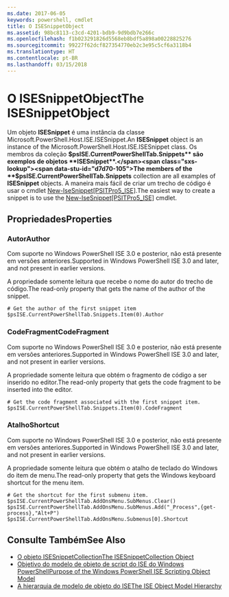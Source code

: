 ```yaml
---
ms.date: 2017-06-05
keywords: powershell, cmdlet
title: O ISESnippetObject
ms.assetid: 98bc8113-c3cd-4201-bdb9-9d9bdb7e266c
ms.openlocfilehash: f1b023291826d5568eb8bdf5a898a00228825276
ms.sourcegitcommit: 99227f62dcf827354770eb2c3e95c5cf6a3118b4
ms.translationtype: HT
ms.contentlocale: pt-BR
ms.lasthandoff: 03/15/2018
---
```

# <a name="the-isesnippetobject"></a><span data-ttu-id="d7d70-103">O ISESnippetObject</span><span class="sxs-lookup"><span data-stu-id="d7d70-103">The ISESnippetObject</span></span>
  <span data-ttu-id="d7d70-104">Um objeto **ISESnippet** é uma instância da classe Microsoft.PowerShell.Host.ISE.ISESnippet.</span><span class="sxs-lookup"><span data-stu-id="d7d70-104">An **ISESnippet** object is an instance of the Microsoft.PowerShell.Host.ISE.ISESnippet class.</span></span> <span data-ttu-id="d7d70-105">Os membros da coleção **$psISE.CurrentPowerShellTab.Snippets** são exemplos de objetos **ISESnippet**.</span><span class="sxs-lookup"><span data-stu-id="d7d70-105">The members of the **$psISE.CurrentPowerShellTab.Snippets** collection are all examples of **ISESnippet** objects.</span></span> <span data-ttu-id="d7d70-106">A maneira mais fácil de criar um trecho de código é usar o cmdlet [New-IseSnippet&#91;PSITPro5_ISE&#93;](https://technet.microsoft.com/library/0a6339a3-2683-4a8e-8929-90ad9a95c3e0).</span><span class="sxs-lookup"><span data-stu-id="d7d70-106">The easiest way to create a snippet is to use the [New-IseSnippet&#91;PSITPro5_ISE&#93;](https://technet.microsoft.com/library/0a6339a3-2683-4a8e-8929-90ad9a95c3e0) cmdlet.</span></span>

## <a name="properties"></a><span data-ttu-id="d7d70-107">Propriedades</span><span class="sxs-lookup"><span data-stu-id="d7d70-107">Properties</span></span>

### <a name="author"></a><span data-ttu-id="d7d70-108">Autor</span><span class="sxs-lookup"><span data-stu-id="d7d70-108">Author</span></span>
  <span data-ttu-id="d7d70-109">Com suporte no Windows PowerShell ISE 3.0 e posterior, não está presente em versões anteriores.</span><span class="sxs-lookup"><span data-stu-id="d7d70-109">Supported in Windows PowerShell ISE 3.0 and later, and not present in earlier versions.</span></span>

 <span data-ttu-id="d7d70-110">A propriedade somente leitura que recebe o nome do autor do trecho de código.</span><span class="sxs-lookup"><span data-stu-id="d7d70-110">The read-only property that gets the name of the author of the snippet.</span></span>

```
# Get the author of the first snippet item
$psISE.CurrentPowerShellTab.Snippets.Item(0).Author

```

### <a name="codefragment"></a><span data-ttu-id="d7d70-111">CodeFragment</span><span class="sxs-lookup"><span data-stu-id="d7d70-111">CodeFragment</span></span>
  <span data-ttu-id="d7d70-112">Com suporte no Windows PowerShell ISE 3.0 e posterior, não está presente em versões anteriores.</span><span class="sxs-lookup"><span data-stu-id="d7d70-112">Supported in Windows PowerShell ISE 3.0 and later, and not present in earlier versions.</span></span>

 <span data-ttu-id="d7d70-113">A propriedade somente leitura que obtém o fragmento de código a ser inserido no editor.</span><span class="sxs-lookup"><span data-stu-id="d7d70-113">The read-only property that gets the code fragment to be inserted into the editor.</span></span>

```
# Get the code fragment associated with the first snippet item.
$psISE.CurrentPowerShellTab.Snippets.Item(0).CodeFragment

```

### <a name="shortcut"></a><span data-ttu-id="d7d70-114">Atalho</span><span class="sxs-lookup"><span data-stu-id="d7d70-114">Shortcut</span></span>
  <span data-ttu-id="d7d70-115">Com suporte no Windows PowerShell ISE 3.0 e posterior, não está presente em versões anteriores.</span><span class="sxs-lookup"><span data-stu-id="d7d70-115">Supported in Windows PowerShell ISE 3.0 and later, and not present in earlier versions.</span></span>

 <span data-ttu-id="d7d70-116">A propriedade somente leitura que obtém o atalho de teclado do Windows do item de menu.</span><span class="sxs-lookup"><span data-stu-id="d7d70-116">The read-only property that gets the Windows keyboard shortcut for the menu item.</span></span>

```
# Get the shortcut for the first submenu item.
$psISE.CurrentPowerShellTab.AddOnsMenu.SubMenus.Clear()
$psISE.CurrentPowerShellTab.AddOnsMenu.SubMenus.Add("_Process",{get-process},"Alt+P")
$psISE.CurrentPowerShellTab.AddOnsMenu.Submenus[0].Shortcut
```

## <a name="see-also"></a><span data-ttu-id="d7d70-117">Consulte Também</span><span class="sxs-lookup"><span data-stu-id="d7d70-117">See Also</span></span>
- [<span data-ttu-id="d7d70-118">O objeto ISESnippetCollection</span><span class="sxs-lookup"><span data-stu-id="d7d70-118">The ISESnippetCollection Object</span></span>](The-ISESnippetCollection-Object.md)
- [<span data-ttu-id="d7d70-119">Objetivo do modelo de objeto de script do ISE do Windows PowerShell</span><span class="sxs-lookup"><span data-stu-id="d7d70-119">Purpose of the Windows PowerShell ISE Scripting Object Model</span></span>](purpose-of-the-windows-powershell-ise-scripting-object-model.md)
- [<span data-ttu-id="d7d70-120">A hierarquia de modelo de objeto do ISE</span><span class="sxs-lookup"><span data-stu-id="d7d70-120">The ISE Object Model Hierarchy</span></span>](The-ISE-Object-Model-Hierarchy.md)
